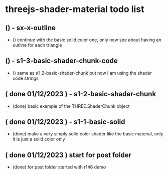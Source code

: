 # threejs-shader-material todo list


## () - sx-x-outline
* () continue with the basic solid color one, only now see about having an outline for each triangle

## () - s1-3-basic-shader-chunk-code
* () same as s1-2-basic-shader-chunk but now I am using the shader code strings

## ( done 01/12/2023 ) - s1-2-basic-shader-chunk
* (done) basic example of the THREE.ShaderChunk object

## ( done 01/12/2023 ) - s1-1-basic-solid
* (done) make a very simply solid color shader like the basic material, only it is just a solid color only

## ( done 01/12/2023 ) start for post folder
* (done) for post folder started with r146 demo
